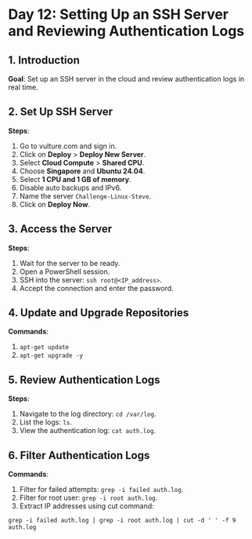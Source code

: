 # Day 12: Setting Up an SSH Server and Reviewing Authentication Logs

## 1. Introduction

**Goal**: Set up an SSH server in the cloud and review authentication logs in real time.

## 2. Set Up SSH Server

**Steps**:

1. Go to vulture.com and sign in.
2. Click on **Deploy** > **Deploy New Server**.
3. Select **Cloud Compute** > **Shared CPU**.
4. Choose **Singapore** and **Ubuntu 24.04**.
5. Select **1 CPU and 1 GB of memory**.
6. Disable auto backups and IPv6.
7. Name the server `Challenge-Linux-Steve`.
8. Click on **Deploy Now**.

## 3. Access the Server

**Steps**:
 
1. Wait for the server to be ready.
2. Open a PowerShell session.
3. SSH into the server: `ssh root@<IP_address>`.
4. Accept the connection and enter the password.

## 4. Update and Upgrade Repositories

**Commands**:

1. `apt-get update`
2. `apt-get upgrade -y`

## 5. Review Authentication Logs

**Steps**:

1. Navigate to the log directory: `cd /var/log`.
2. List the logs: `ls`.
3. View the authentication log: `cat auth.log`.

## 6. Filter Authentication Logs

**Commands**:

1. Filter for failed attempts: `grep -i failed auth.log`.
2. Filter for root user: `grep -i root auth.log`.
3. Extract IP addresses using cut command:

```
grep -i failed auth.log | grep -i root auth.log | cut -d ' ' -f 9 auth.log
````

